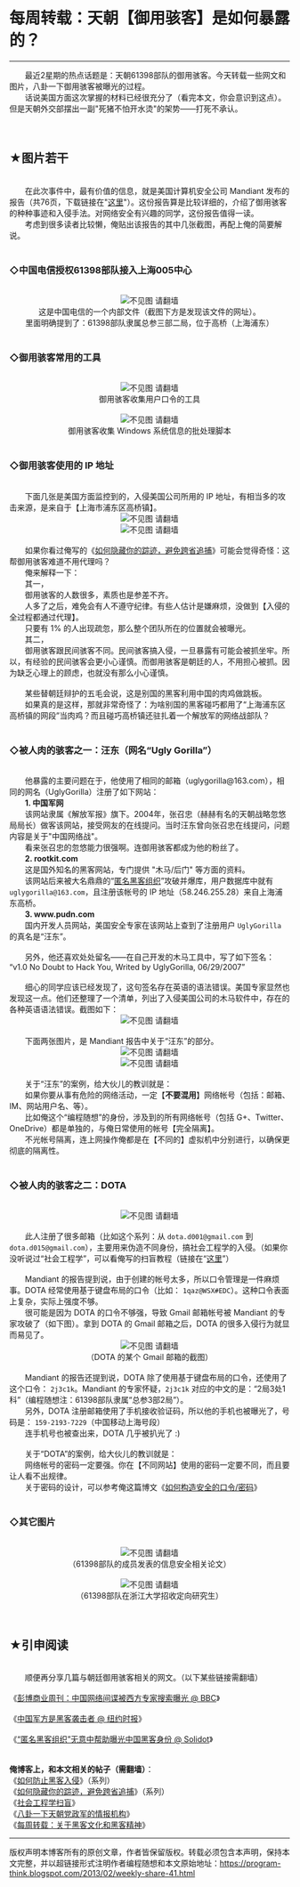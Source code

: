 # 每周转载：天朝【御用骇客】是如何暴露的？ 

-----

<div class="post-body entry-content">
　　最近2星期的热点话题是：天朝61398部队的御用骇客。今天转载一些网文和图片，八卦一下御用骇客被曝光的过程。<br/>
　　话说美国方面这次掌握的材料已经很充分了（看完本文，你会意识到这点）。但是天朝外交部摆出一副"死猪不怕开水烫"的架势——打死不承认。<br/>
<a name="more"></a><br/>
<br/>
<h2>★图片若干</h2><br/>
　　在此次事件中，最有价值的信息，就是美国计算机安全公司 Mandiant 发布的报告（共76页，下载链接在"<a href="http://assets.sbnation.com/assets/2187805/Mandiant_APT1_Report.pdf" rel="nofollow" target="_blank">这里</a>"）。这份报告算是比较详细的，介绍了御用骇客的种种事迹和入侵手法。对网络安全有兴趣的同学，这份报告值得一读。<br/>
　　考虑到很多读者比较懒，俺贴出该报告的其中几张截图，再配上俺的简要解说。<br/>
<br/>
<h3>◇中国电信授权61398部队接入上海005中心</h3><br/>
<center><img alt="不见图 请翻墙" src="images/VDeeea0Du087FGHV73G2XA_R32UjxMkd80cPQ58F5ShyCiFPwp-HUY_tBP5cLMvFDk-PGXI6CRH0sY1mWvL1REaQkFEnQnqvlhWuod7I7nU6bqyNcEHqchdcWi4"/><br/>
这是中国电信的一个内部文件（截图下方是发现该文件的网址）。<br/>
里面明确提到了：61398部队隶属总参三部二局，位于高桥（上海浦东）</center><br/>
<h3>◇御用骇客常用的工具</h3><br/>
<center><img alt="不见图 请翻墙" src="images/Lq0YZGw0aVCbLse3wTdkuLlhJnCkywbuTd9Ld50e39YVukf4Xo0wvcT-rG-YAcTULsQ7M_FhoV4iz_leq60JklGUdAa3zvSIA-ZOA_yHfwTQznGkeTaQppHdIik"/><br/>
御用骇客收集用户口令的工具</center><br/>
<center><img alt="不见图 请翻墙" src="images/ZnD-mszg4yGv80Slr3FW3QkNQ3qKbphHcGjdmUT45Oq-Y-eOldI-BhIjv3ZgHzln0n9n2xdyDdndSF4-tpjnsY1D-lPyGz-c88gi4Z3vpFd4a5FxeNA_O9LEDU8"/><br/>
御用骇客收集 Windows 系统信息的批处理脚本</center><br/>
<h3>◇御用骇客使用的 IP 地址</h3><br/>
　　下面几张是美国方面监控到的，入侵美国公司所用的 IP 地址，有相当多的攻击来源，是来自于【上海市浦东区高桥镇】。<br/>
<center><img alt="不见图 请翻墙" src="images/J1Q6nosNM23t2Q_acDBzB83vjRBMy_C5zxwEEg9rhFka3qNbqwt7Zd-_bSrXqZuAfB6SerLVRQwB6z1GVPavSxJ95WMLmAfKuAgTgwiiwsy3UtNOaazN9Lhs2BY"/></center><center><img alt="不见图 请翻墙" src="images/P9mWVsuLhOHNMpLCZsJ_4T2eNi7iXBof-G_WtMD9K2Zs8hAB9HJicNLGO-9roNPOqdiZ32elBubA8dWRodBRUifCSdNe4q7f5cvXdnIzXbucn6uHiAxLh-jXsUk"/></center><br/>
　　如果你看过俺写的《<a href="../../2010/04/howto-cover-your-tracks-0.md">如何隐藏你的踪迹，避免跨省追捕</a>》可能会觉得奇怪：这帮御用骇客难道不用代理吗？<br/>
　　俺来解释一下：<br/>
　　其一，<br/>
　　御用骇客的人数很多，素质也是参差不齐。<br/>
　　人多了之后，难免会有人不遵守纪律。有些人估计是嫌麻烦，没做到【入侵的全过程都通过代理】。<br/>
　　只要有 1% 的人出现疏忽，那么整个团队所在的位置就会被曝光。<br/>
　　其二，<br/>
　　御用骇客跟民间骇客不同。民间骇客搞入侵，一旦暴露有可能会被抓坐牢。所以，有经验的民间骇客会更小心谨慎。而御用骇客是朝廷的人，不用担心被抓。因为缺乏心理上的顾虑，也就没有那么小心谨慎。<br/>
<br/>
　　某些替朝廷辩护的五毛会说，这是别国的黑客利用中国的肉鸡做跳板。<br/>
　　如果真的是这样，那就非常奇怪了：为啥别国的黑客碰巧都用了“上海浦东区高桥镇的网段”当肉鸡？而且碰巧高桥镇还驻扎着一个解放军的网络战部队？<br/>
<br/>
<h3>◇被人肉的骇客之一：汪东（网名“Ugly Gorilla”）</h3><br/>
　　他暴露的主要问题在于，他使用了相同的邮箱（uglygorilla@163.com），相同的网名（UglyGorilla）注册了如下网站：<br/>
　　<b>1. 中国军网</b><br/>
　　该网站隶属《解放军报》旗下。2004年，张召忠（赫赫有名的天朝战略忽悠局局长）做客该网站，接受网友的在线提问。当时汪东曾向张召忠在线提问，问题内容是关于"中国网络战"。<br/>
　　看来张召忠的忽悠能力很强啊。连御用骇客都成为他的粉丝了。<br/>
　　<b>2. rootkit.com</b><br/>
　　这是国外知名的黑客网站，专门提供 "木马/后门" 等方面的资料。<br/>
　　该网站后来被大名鼎鼎的“<a href="https://en.wikipedia.org/wiki/Anonymous_%28group%29" rel="nofollow" target="_blank">匿名黑客组织</a>”攻破并爆库，用户数据库中就有 <code>uglygorilla@163.com</code>，且注册该帐号的 IP 地址（58.246.255.28）来自上海浦东高桥。<br/>
　　<b>3. www.pudn.com</b><br/>
　　国内开发人员网站，美国安全专家在该网站上查到了注册用户 <code>UglyGorilla</code> 的真名是“汪东”。<br/>
<br/>
　　另外，他还喜欢处处留名——在自己开发的木马工具中，写了如下签名：<br/>
<q>v1.0 No Doubt to Hack You, Writed by UglyGorilla, 06/29/2007</q><br/>
<br/>
　　细心的同学应该已经发现了，这句签名存在英语的语法错误。美国专家显然也发现这一点。他们还整理了一个清单，列出了入侵美国公司的木马软件中，存在的各种英语语法错误。截图如下：<br/>
<center><img alt="不见图 请翻墙" src="images/AtyEuDVYIG4Z_bRKQvpMOPYGibNBta5lJ_xo9CxNxjXPy1vG4lWxoP_krTG49kFEm5wxPDsPJPmWnliUy8JMj-Gn4C9_hrTjJyX9X7ERXLtkbymYQyv8F80sbLI"/></center><br/>
　　下面两张图片，是 Mandiant 报告中关于“汪东”的部分。<br/>
<center><img alt="不见图 请翻墙" src="images/C0a-EbdeivR-nxxrIq_KB23tZ7VpT6wL-ebrF8lmnkkpP3H7dK_Fc5wiiFqxv8JTVhmeogyAC8nYxw4WfTPiowy7PO4m5BsOVEmB5oua_CHYpT-tCv_wIbMQy4A"/></center><center><img alt="不见图 请翻墙" src="images/pTZF3PaDe1b0PTFNnDo18Lt9WKg74N5HuuKxQjNcgAGJe7LjbBofZUL6KIUM7O7kHqo6ianimmE7DLRQGIERhcVidk6r5fMvOu0wSoX-osBjRcE7gXkd068sybU"/></center><br/>
　　关于“汪东”的案例，给大伙儿的教训就是：<br/>
　　如果你要从事有危险的网络活动，一定【<b>不要混用</b>】网络帐号（包括：邮箱、IM、网站用户名、等）。<br/>
　　比如俺这个“编程随想”的身份，涉及到的所有网络帐号（包括 G+、Twitter、OneDrive）都是单独的，与俺日常使用的帐号【完全隔离】。<br/>
　　不光帐号隔离，连上网操作俺都是在【不同的】虚拟机中分别进行，以确保更彻底的隔离性。<br/>
<br/>
<h3>◇被人肉的骇客之二：DOTA</h3><br/>
<center><img alt="不见图 请翻墙" src="images/8DYRw8nZWibQEQHyjC9LP6qe2nrE5lRPFfxi3bAE94pUTotZrYcqZeQGxlWOJ902LVN3XkUen5v7i9t4izlTYzAkHvXXE2GCoRVEBiSLD4NeS-PCdtbzd62YqHA"/></center><br/>
　　此人注册了很多邮箱（比如这个系列：从 <code>dota.d001@gmail.com</code> 到 <code>dota.d015@gmail.com</code>），主要用来伪造不同身份，搞社会工程学的入侵。（如果你没听说过“社会工程学”，可以看俺写的扫盲教程（链接在“<a href="../../2009/05/social-engineering-0-overview.md">这里</a>”）<br/>
<br/>
　　Mandiant 的报告提到说，由于创建的帐号太多，所以口令管理是一件麻烦事。DOTA 经常使用基于键盘布局的口令（比如： <code>1qaz@WSX#EDC</code>）。这种口令表面上复杂，实际上强度不够。<br/>
　　很可能是因为 DOTA 的口令不够强，导致 Gmail 邮箱帐号被 Mandiant 的专家攻破了（如下图）。拿到 DOTA 的 Gmail 邮箱之后，DOTA 的很多入侵行为就显而易见了。<br/>
<center><img alt="不见图 请翻墙" src="images/7rdTLaO23Roay6okQL3ypLV3VOaYZjoAeauSNwdDIlUJXWpV_p2yW26JqnIB-uzkNfepPtBhuFnzsE3NsK7RwNJAS0Q4eYbhQtF4sqyN-8LPZgbA5WX-e7C6Y6I"/><br/>
（DOTA 的某个 Gmail 邮箱的截图）</center><br/>
　　Mandiant 的报告还提到说，DOTA 除了使用基于键盘布局的口令，还使用了这个口令： <code>2j3c1k</code>。Mandiant 的专家怀疑，<code>2j3c1k</code> 对应的中文的是：“2局3处1科”（编程随想注：61398部队隶属“总参3部2局”）。<br/>
　　另外，DOTA 注册邮箱使用了手机接收验证码，所以他的手机也被曝光了，号码是： <code>159-2193-7229</code>（中国移动上海号段）<br/>
　　连手机号也被查出来，DOTA 几乎被扒光了 :)<br/>
<br/>
　　关于“DOTA”的案例，给大伙儿的教训就是：<br/>
　　网络帐号的密码一定要强。你在【不同网站】使用的密码一定要不同，而且要让人看不出规律。<br/>
　　关于密码的设计，可以参考俺这篇博文《<a href="../../2010/06/howto-prevent-hacker-attack-3.md">如何构造安全的口令/密码</a>》<br/>
<br/>
<h3>◇其它图片</h3><br/>
<center><img alt="不见图 请翻墙" src="images/Ozpx6phtx7cYNZHeqEyPckAj8YyhluFF8e7WrIhUglYU81HZzQnbQRLYraTMf5_iehHdTXZO29hQKCIETPpC6bRBHUnePMhKqDBPaQMZzpZI85QQRH7gdyJNPPc"/><br/>
（61398部队的成员发表的信息安全相关论文）</center><br/>
<center><img alt="不见图 请翻墙" src="images/WWsTfdR7VfHuEfue_oRXjlL18IOs6MUm-CIEzFr-QfuxDBL8YTWIj6CmYCI0gTZ-TBPN-QsJhP-daiBtZwzm7egwBYuqzGrBT12vbyg6wMNzOKCbRZ8IowCh4oQ"/><br/>
（61398部队在浙江大学招收定向研究生）</center><br/>
<br/>
<h2>★引申阅读</h2><br/>
　　顺便再分享几篇与朝廷御用骇客相关的网文。（以下某些链接需翻墙）<br/>
<br/>
《<a href="https://www.bbc.com/zhongwen/simp/china/2013/02/130215_bloomberg_china_internet_espionage_usa.shtml" rel="nofollow" target="_blank">彭博商业周刊：中国网络间谍被西方专家搜索曝光 @ BBC</a>》<br/>
<br/>
《<a href="https://cn.nytimes.com/china/20130219/c19hack/" rel="nofollow" target="_blank">中国军方是黑客袭击者 @ 纽约时报</a>》<br/>
<br/>
《<a href="https://www.solidot.org/story?sid=33541" rel="nofollow" target="_blank">“匿名黑客组织”无意中帮助曝光中国黑客身份 @ Solidot</a>》<br/>
<br/>
<br/>
<b>俺博客上，和本文相关的帖子（需翻墙）</b>：<br/>
《<a href="../../2010/06/howto-prevent-hacker-attack-0.md">如何防止黑客入侵</a>》（系列）<br/>
《<a href="../../2010/04/howto-cover-your-tracks-0.md">如何隐藏你的踪迹，避免跨省追捕</a>》（系列）<br/>
《<a href="../../2009/05/social-engineering-0-overview.md">社会工程学扫盲</a>》<br/>
《<a href="../../2013/02/chinese-intelligence-agencies.md">八卦一下天朝党政军的情报机构</a>》<br/>
《<a href="../../2013/01/weekly-share-37.md">每周转载：关于黑客文化和黑客精神</a>》
</div>


------------------------------------------------

版权声明本博客所有的原创文章，作者皆保留版权。转载必须包含本声明，保持本文完整，并以超链接形式注明作者编程随想和本文原始地址：https://program-think.blogspot.com/2013/02/weekly-share-41.html
